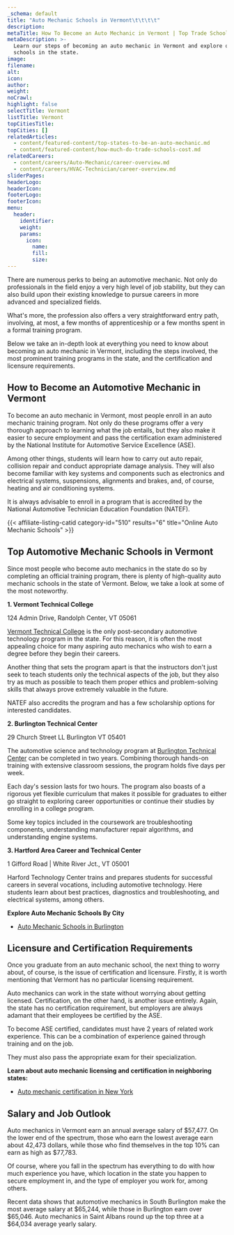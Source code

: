 ```yaml
---
_schema: default
title: "Auto Mechanic Schools in Vermont\t\t\t\t"
description:
metaTitle: How To Become an Auto Mechanic in Vermont | Top Trade Schools
metaDescription: >-
  Learn our steps of becoming an auto mechanic in Vermont and explore our top
  schools in the state. 
image:
filename:
alt:
icon:
author:
weight:
noCrawl:
highlight: false
selectTitle: Vermont
listTitle: Vermont
topCitiesTitle:
topCities: []
relatedArticles:
  - content/featured-content/top-states-to-be-an-auto-mechanic.md
  - content/featured-content/how-much-do-trade-schools-cost.md
relatedCareers:
  - content/careers/Auto-Mechanic/career-overview.md
  - content/careers/HVAC-Technician/career-overview.md
sliderPages:
headerLogo:
headerIcon:
footerLogo:
footerIcon:
menu:
  header:
    identifier:
    weight:
    params:
      icon:
        name:
        fill:
        size:
---
```

There are numerous perks to being an automotive mechanic. Not only do professionals in the field enjoy a very high level of job stability, but they can also build upon their existing knowledge to pursue careers in more advanced and specialized fields.

What's more, the profession also offers a very straightforward entry path, involving, at most, a few months of apprenticeship or a few months spent in a formal training program.

Below we take an in-depth look at everything you need to know about becoming an auto mechanic in Vermont, including the steps involved, the most prominent training programs in the state, and the certification and licensure requirements.

## **How to Become an Automotive Mechanic in Vermont**

To become an auto mechanic in Vermont, most people enroll in an auto mechanic training program. Not only do these programs offer a very thorough approach to learning what the job entails, but they also make it easier to secure employment and pass the certification exam administered by the National Institute for Automotive Service Excellence (ASE).

Among other things, students will learn how to carry out auto repair, collision repair and conduct appropriate damage analysis. They will also become familiar with key systems and components such as electronics and electrical systems, suspensions, alignments and brakes, and, of course, heating and air conditioning systems.

It is always advisable to enroll in a program that is accredited by the National Automotive Technician Education Foundation (NATEF).

{{< affiliate-listing-catid category-id="510" results="6" title="Online Auto Mechanic Schools" >}}

## **Top Automotive Mechanic Schools in Vermont**

Since most people who become auto mechanics in the state do so by completing an official training program, there is plenty of high-quality auto mechanic schools in the state of Vermont. Below, we take a look at some of the most noteworthy.

**1\. Vermont Technical College**

124 Admin Drive, Randolph Center, VT 05061

[Vermont Technical College](https://www.vtc.edu/) is the only post-secondary automotive technology program in the state. For this reason, it is often the most appealing choice for many aspiring auto mechanics who wish to earn a degree before they begin their careers.

Another thing that sets the program apart is that the instructors don't just seek to teach students only the technical aspects of the job, but they also try as much as possible to teach them proper ethics and problem-solving skills that always prove extremely valuable in the future.

NATEF also accredits the program and has a few scholarship options for interested candidates.

**2\. Burlington Technical Center**

29 Church Street LL Burlington VT 05401

The automotive science and technology program at [Burlington Technical Center](https://btc.bsdvt.org/) can be completed in two years. Combining thorough hands-on training with extensive classroom sessions, the program holds five days per week.

Each day's session lasts for two hours. The program also boasts of a rigorous yet flexible curriculum that makes it possible for graduates to either go straight to exploring career opportunities or continue their studies by enrolling in a college program.

Some key topics included in the coursework are troubleshooting components, understanding manufacturer repair algorithms, and understanding engine systems.

**3\. Hartford Area Career and Technical Center**

1 Gifford Road | White River Jct., VT 05001

Harford Technology Center trains and prepares students for successful careers in several vocations, including automotive technology. Here students learn about best practices, diagnostics and troubleshooting, and electrical systems, among others.

**Explore Auto Mechanic Schools By City**

* [Auto Mechanic Schools in Burlington](https://toptradeschools.com/near-you/auto-mechanic/vermont/burlington/)

## **Licensure and Certification Requirements**

Once you graduate from an auto mechanic school, the next thing to worry about, of course, is the issue of certification and licensure. Firstly, it is worth mentioning that Vermont has no particular licensing requirement.

Auto mechanics can work in the state without worrying about getting licensed. Certification, on the other hand, is another issue entirely. Again, the state has no certification requirement, but employers are always adamant that their employees be certified by the ASE.

To become ASE certified, candidates must have 2 years of related work experience. This can be a combination of experience gained through training and on the job.

They must also pass the appropriate exam for their specialization.

**Learn about auto mechanic licensing and certification in neighboring states:**

* [Auto mechanic certification in New York](https://toptradeschools.com/near-you/auto-mechanic/new-york/)

## **Salary and Job Outlook**

Auto mechanics in Vermont earn an annual average salary of $57,477. On the lower end of the spectrum, those who earn the lowest average earn about 42,473 dollars, while those who find themselves in the top 10% can earn as high as $77,783.

Of course, where you fall in the spectrum has everything to do with how much experience you have, which location in the state you happen to secure employment in, and the type of employer you work for, among others.

Recent data shows that automotive mechanics in South Burlington make the most average salary at $65,244, while those in Burlington earn over $65,046. Auto mechanics in Saint Albans round up the top three at a $64,034 average yearly salary.